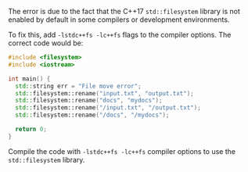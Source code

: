 The error is due to the fact that the C++17 `std::filesystem` library is not enabled by default in some compilers or development environments.

To fix this, add `-lstdc++fs -lc++fs` flags to the compiler options. The correct code would be:

```cpp
#include <filesystem>
#include <iostream>

int main() {
  std::string err = "File move error";
  std::filesystem::rename("input.txt", "output.txt");
  std::filesystem::rename("docs", "mydocs");
  std::filesystem::rename("/input.txt", "/output.txt");
  std::filesystem::rename("/docs", "/mydocs");

  return 0;
}
```

Compile the code with `-lstdc++fs -lc++fs` compiler options to use the `std::filesystem` library.
